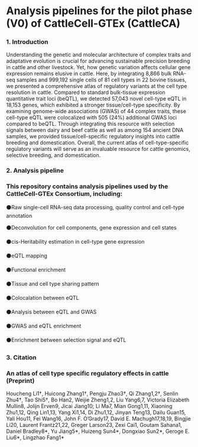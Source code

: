 # Analysis pipelines for the pilot phase (V0) of CattleCell-GTEx (CattleCA)
### **1. Introduction**
Understanding the genetic and molecular architecture of complex traits and adaptative evolution is crucial for advancing sustainable precision breeding in cattle and other livestock. Yet, how genetic variation affects cellular gene expression remains elusive in cattle. Here, by integrating 8,866 bulk RNA-seq samples and 999,192 single cells of 81 cell types in 22 bovine tissues, we presented a comprehensive atlas of regulatory variants at the cell type resolution in cattle. Compared to standard bulk-tissue expression quantitative trait loci (beQTL), we detected 57,043 novel cell-type eQTL in 18,153 genes, which exhibited a stronger tissue/cell-type specificity. By examining genome-wide associations (GWAS) of 44 complex traits, these cell-type eQTL were colocalized with 505 (24%) additional GWAS loci compared to beQTL. Through integrating this resource with selection signals between dairy and beef cattle as well as among 154 ancient DNA samples, we provided tissue/cell-specific regulatory insights into cattle breeding and domestication. Overall, the current atlas of cell-type-specific regulatory variants will serve as an invaluable resource for cattle genomics, selective breeding, and domestication.

### **2. Analysis pipeline**
### This repository contains analysis pipelines used by the CattleCell-GTEx Consortium, including:

:black_circle:Raw single-cell RNA-seq data processing, quality control and cell-type annotation

:black_circle:Deconvolution for cell components, gene expression and cell states

:black_circle:cis-Heritability estimation in cell-type gene expression

:black_circle:eQTL mapping

:black_circle:Functional enrichment

:black_circle:Tissue and cell type sharing pattern

:black_circle:Colocalation between eQTL

:black_circle:Analysis between eQTL and GWAS

:black_circle:GWAS and eQTL enrichment

:black_circle:Enrichment between selection signal and eQTL


### **3. Citation**

### An atlas of cell type specific regulatory effects in cattle (Preprint)
Houcheng Li1†, Huicong Zhang1†, Pengju Zhao3†, Qi Zhang1,2†, Senlin Zhu4†, Tao Shi5†, Bo Han2, Weijie Zheng1,2, Liu Yang6,7, Victoria Elizabeth Mullin8, Jolijn Erven9, Jicai Jiang10; Li Ma7, Mian Gong1,11, Xiaoning Zhu1,12, Qing Lin1,13, Yang Xi1,14, Di Zhu1,12, Jinyan Teng13, Dailu Guan15, Yali Hou11, Fei Wang16, John F. O’Grady17, David E. Machugh17,18,19, Bingjie Li20, Laurent Frantz21,22, Greger Larson23, Zexi Cai1, Goutam Sahana1, Daniel Bradley8*, Yu Jiang5*, Huizeng Sun4*, Dongxiao Sun2*, Geroge E. Liu6*, Lingzhao Fang1*
